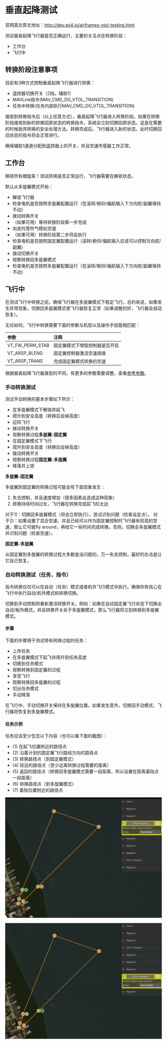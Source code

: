 # 垂直起降测试

官网英文原文地址：http://dev.px4.io/airframes-vtol-testing.html

测试垂直起降飞行器是否正确运行，主要的关注点在转换阶段：

- 工作台
- 飞行中

## 转换阶段注意事项

目前有3种方式控制垂直起降飞行器进行转换：

- 遥控器切换开关（2挡，辅助1）
- MAVLink指令(MAV_CMD_DO_VTOL_TRANSITION)
- 任务中转换(任务内部执行MAV_CMD_DO_VTOL_TRANSITION)

接收到转换指令后（以上任意方式），垂直起降飞行器进入转换阶段。如果在转换阶段接收到新的转换回原状态的转换指令，系统会立刻切换回原状态。这是在需要的时候放弃转换的安全处理方法。转换完成后，飞行器进入新的状态，此时切换回旧状态的指令将会正常进行。

<aside class="note">
确保辅助1通道分配到遥控器上的开关，并且空速传感器工作正常。
</aside>

## 工作台

<aside class="caution">
移除所有螺旋桨！测试转换是否正常运行，飞行器需要在解锁状态。
</aside>

默认从多旋翼模式开始：

- 解锁飞行器
- 检查电机是否按照多旋翼配置运行（在滚转/俯仰/偏航输入下方向舵/副翼保持不动）
- 拨动转换开关
- （如果可用）等待转换阶段第一步完成
- 向皮托管吹气模拟空速
- （如果可用）转换阶段第二步将会执行
- 检查电机是否按照固定翼配置运行（滚转/俯仰/偏航输入应该可以控制方向舵/副翼）
- 拨动切换开关
- 观察转换回多旋翼模式
- 检查电机是否按照多旋翼配置运行（在滚转/俯仰/偏航输入下方向舵/副翼保持不动）

## 飞行中

<aside class="tip">
在测试飞行中转换之前，确保飞行器在多旋翼模式下稳定飞行。总的来说，如果发生异常现象，切换回多旋翼模式使飞行器恢复正常（如果调整的好，飞行器会自动恢复）。
</aside>

无论如何，飞行中转换需要下面的参数与机型以及操作手技能相匹配：

| 参数             | 注释                                    |
| :-------------- | :--------------------------------------- |
| VT_FW_PERM_STAB | 固定翼模式下增稳控制器是否开启|
| VT_ARSP_BLEND   | 固定翼控制器激活空速阈值|
| VT_ARSP_TRANS   | 完成固定翼模式转换的空速|

根据垂直起降飞行器类型的不同，有更多的参数需要调整，查看[参考参数](https://pixhawk.org/firmware/parameters#vtol_attitude_control)。

### 手动转换测试

测试手动转换的基本步骤如下所示：

- 在多旋翼模式下解锁并起飞
- 爬升到安全高度（转换后会掉高度）
- 迎风飞行
- 拨动转换开关
- 观察转换过程**多旋翼-固定翼**
- 在固定翼模式下飞行
- 爬升到安全高度（转换后会掉高度）
- 拨动转换开关
- 观察转换过程**固定翼-多旋翼**
- 降落并上锁

**多旋翼-固定翼**

多旋翼到固定翼的转换过程可能会有下面现象发生：

1. 失去控制，并且速度增加（很多因素会造成这种现象）
2. 转换持续时间过长，飞行器在转换完成前飞的太远

对于1)：切换回多旋翼模式（将会立即执行）。尝试识别问题（检查设定点）。
对于2)：如果设置了混合空速，并且已经可以作为固定翼控制时飞行器有较高的空速，那么它可能fly around，再给它一些时间完成转换。否则，切换会多旋翼模式并识别问题（检查空速）。

**固定翼-多旋翼**

从固定翼到多旋翼的转换过程大多数是没问题的。万一失去控制，最好的办法是让它自己恢复。

### 自动转换测试（任务，指令）

指令转换仅仅可以在自动（任务）模式或者机外飞行模式中执行。确保你有信心在飞行中执行自动/机外模式和转换切换。

切换到手动控制将重新激活转换开关。例如：如果在自动固定翼飞行状态下切换出自动/板外模式，并且转换开关处于多旋翼模式，那么飞行器将立刻转换到多旋翼模式。

#### 步骤

下面的步骤用于测试带有转换过程的任务：

- 上传任务
- 在多旋翼模式下起飞并爬升到任务高度
- 切换到任务模式
- 观察转换到固定翼的过程
- 享受飞行
- 观察转换回多旋翼的过程
- 切出任务模式
- 手动降落

在飞行中，手动切换开关保持在多旋翼位置。如果发生意外，切换回手动模式，飞行器将恢复到多旋翼模式。

#### 任务示例

任务应该至少包含以下内容（也可以看下面的截图）：

- (1) 在起飞位置附近的路径点
- (2) 沿着计划的固定翼飞行路线方向的路径点
- (3) 转换路径点（到固定翼模式）
- (4) 较远的路径点（至少远离转换过程需要的距离）
- (5) 返回的路径点（转换回多旋翼模式需要一段距离，所以设置在距离着陆点一段距离）
- (6) 转换路径点（到多旋翼模式）
- (7) 着陆位置附近的路径点

![Mission, showing transition WP to plane](../pictures/vtol/qgc_mission_example_a.png)

![Mission, showing transition WP to hover](../pictures/vtol/qgc_mission_example_b.png)

